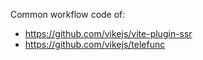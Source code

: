 Common workflow code of:
 - https://github.com/vikejs/vite-plugin-ssr
 - https://github.com/vikejs/telefunc
